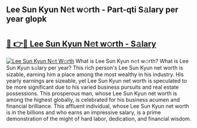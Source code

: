 ## Lee Sun Kyun N𝚎t w𝚘rth - Part-qti S𝚊lary per year gIopk

# <h2><a href="http://gc0j0m.nevu.top/?p=Lee+Sun+Kyun">🔗 👉🔴 Lee Sun Kyun N𝚎t w𝚘rth - S𝚊lary</a></h2>

[![Lee Sun Kyun N𝚎t W𝚘rth](https://i.imgur.com/Oavwk0R.jpeg)](http://gc0j0m.nevu.top/?p=Lee+Sun+Kyun)
What is Lee Sun Kyun n𝚎t w𝚘rth? What is Lee Sun Kyun s𝚊lary per year?
This rich person's Lee Sun Kyun net worth is sizable, earning him a place among the most wealthy in his industry. His yearly earnings are sizeable, yet Lee Sun Kyun net worth is speculated to be more significant due to his varied business pursuits and real estate possessions. This prosperous man, whose Lee Sun Kyun net worth is among the highest globally, is celebrated for his business acumen and financial brilliance. This affluent individual, whose Lee Sun Kyun net worth is in the billions and who earns an impressive salary, is a prime demonstration of the might of hard labor, dedication, and financial wisdom.
